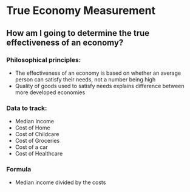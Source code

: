 # True Economy Measurement

## How am I going to determine the true effectiveness of an economy?

### Philosophical principles:
- The effectiveness of an economy is based on whether an average person can satisfy their needs, not a number being high
- Quality of goods used to satisfy needs explains difference between more developed economies

### Data to track:
- Median Income
- Cost of Home
- Cost of Childcare
- Cost of Groceries
- Cost of a car
- Cost of Healthcare

### Formula
- Median income divided by the costs 
